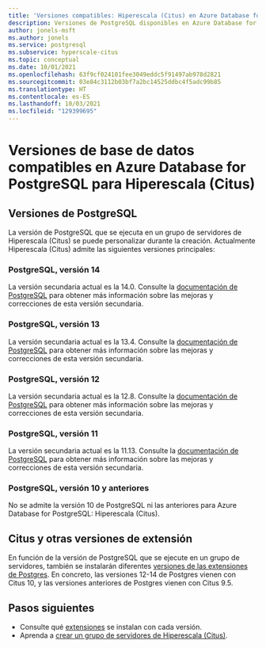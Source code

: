 ```yaml
---
title: 'Versiones compatibles: Hiperescala (Citus) en Azure Database for PostgreSQL'
description: Versiones de PostgreSQL disponibles en Azure Database for PostgreSQL para Hiperescala (Citus)
author: jonels-msft
ms.author: jonels
ms.service: postgresql
ms.subservice: hyperscale-citus
ms.topic: conceptual
ms.date: 10/01/2021
ms.openlocfilehash: 63f9cf024101fee3049eddc5f91497ab978d2821
ms.sourcegitcommit: 03e84c3112b03bf7a2bc14525ddbc4f5adc99b85
ms.translationtype: HT
ms.contentlocale: es-ES
ms.lasthandoff: 10/03/2021
ms.locfileid: "129399695"
---
```

# <a name="supported-database-versions-in-azure-database-for-postgresql--hyperscale-citus"></a>Versiones de base de datos compatibles en Azure Database for PostgreSQL para Hiperescala (Citus)

## <a name="postgresql-versions"></a>Versiones de PostgreSQL

La versión de PostgreSQL que se ejecuta en un grupo de servidores de Hiperescala (Citus) se puede personalizar durante la creación. Actualmente Hiperescala (Citus) admite las siguientes versiones principales:

### <a name="postgresql-version-14"></a>PostgreSQL, versión 14

La versión secundaria actual es la 14.0. Consulte la [documentación de PostgreSQL](https://www.postgresql.org/docs/14/release-14.html) para obtener más información sobre las mejoras y correcciones de esta versión secundaria.

### <a name="postgresql-version-13"></a>PostgreSQL, versión 13

La versión secundaria actual es la 13.4. Consulte la [documentación de PostgreSQL](https://www.postgresql.org/docs/13/release-13-4.html) para obtener más información sobre las mejoras y correcciones de esta versión secundaria.

### <a name="postgresql-version-12"></a>PostgreSQL, versión 12

La versión secundaria actual es la 12.8. Consulte la [documentación de PostgreSQL](https://www.postgresql.org/docs/12/release-12-8.html) para obtener más información sobre las mejoras y correcciones de esta versión secundaria.

### <a name="postgresql-version-11"></a>PostgreSQL, versión 11

La versión secundaria actual es la 11.13. Consulte la [documentación de PostgreSQL](https://www.postgresql.org/docs/11/release-11-13.html) para obtener más información sobre las mejoras y correcciones de esta versión secundaria.

### <a name="postgresql-version-10-and-older"></a>PostgreSQL, versión 10 y anteriores

No se admite la versión 10 de PostgreSQL ni las anteriores para Azure Database for PostgreSQL: Hiperescala (Citus).

## <a name="citus-and-other-extension-versions"></a>Citus y otras versiones de extensión

En función de la versión de PostgreSQL que se ejecute en un grupo de servidores, también se instalarán diferentes [versiones de las extensiones de Postgres](concepts-hyperscale-extensions.md). En concreto, las versiones 12-14 de Postgres vienen con Citus 10, y las versiones anteriores de Postgres vienen con Citus 9.5.

## <a name="next-steps"></a>Pasos siguientes

* Consulte qué [extensiones](concepts-hyperscale-extensions.md) se instalan con cada versión.
* Aprenda a [crear un grupo de servidores de Hiperescala (Citus)](quickstart-create-hyperscale-portal.md).
